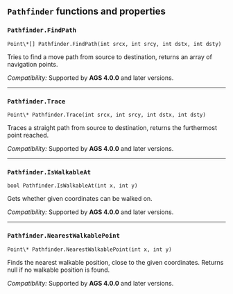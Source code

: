 ## `Pathfinder` functions and properties

### `Pathfinder.FindPath`

```ags
Point\*[] Pathfinder.FindPath(int srcx, int srcy, int dstx, int dsty)
```

Tries to find a move path from source to destination, returns an array of navigation points.

*Compatibility:* Supported by **AGS 4.0.0** and later versions.

---

### `Pathfinder.Trace`

```ags
Point\* Pathfinder.Trace(int srcx, int srcy, int dstx, int dsty)
```

Traces a straight path from source to destination, returns the furthermost point reached.

*Compatibility:* Supported by **AGS 4.0.0** and later versions.

---

### `Pathfinder.IsWalkableAt`

```ags
bool Pathfinder.IsWalkableAt(int x, int y)
```

Gets whether given coordinates can be walked on.

*Compatibility:* Supported by **AGS 4.0.0** and later versions.

---

### `Pathfinder.NearestWalkablePoint`

```ags
Point\* Pathfinder.NearestWalkablePoint(int x, int y)
```

Finds the nearest walkable position, close to the given coordinates. Returns null if no walkable position is found.

*Compatibility:* Supported by **AGS 4.0.0** and later versions.